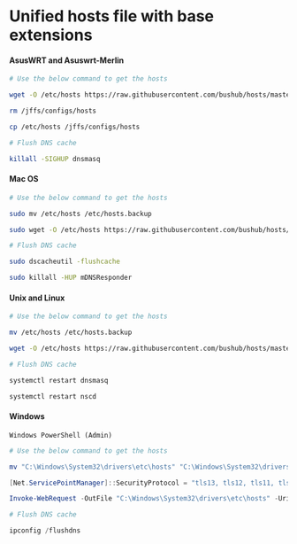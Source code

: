 # Unified hosts file with base extensions

#### AsusWRT and Asuswrt-Merlin
```bash
# Use the below command to get the hosts

wget -O /etc/hosts https://raw.githubusercontent.com/bushub/hosts/master/hosts

rm /jffs/configs/hosts

cp /etc/hosts /jffs/configs/hosts

# Flush DNS cache

killall -SIGHUP dnsmasq
```

#### Mac OS
```bash
# Use the below command to get the hosts

sudo mv /etc/hosts /etc/hosts.backup

sudo wget -O /etc/hosts https://raw.githubusercontent.com/bushub/hosts/master/hosts

# Flush DNS cache

sudo dscacheutil -flushcache

sudo killall -HUP mDNSResponder
```

#### Unix and Linux
```bash
# Use the below command to get the hosts

mv /etc/hosts /etc/hosts.backup

wget -O /etc/hosts https://raw.githubusercontent.com/bushub/hosts/master/hosts

# Flush DNS cache

systemctl restart dnsmasq

systemctl restart nscd
```

#### Windows
`Windows PowerShell (Admin)`
```powershell
# Use the below command to get the hosts

mv "C:\Windows\System32\drivers\etc\hosts" "C:\Windows\System32\drivers\etc\hosts.backup"

[Net.ServicePointManager]::SecurityProtocol = "tls13, tls12, tls11, tls"

Invoke-WebRequest -OutFile "C:\Windows\System32\drivers\etc\hosts" -Uri "https://raw.githubusercontent.com/bushub/hosts/master/hosts"

# Flush DNS cache

ipconfig /flushdns
```

